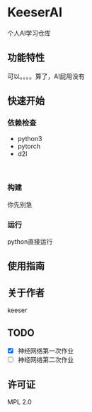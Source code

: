 # KeeserAI
个人AI学习仓库
<br>
## 功能特性
<!-- 描述该项目的核心功能点 -->
可以。。。。算了，AI屁用没有
<br>

## 快速开始

### 依赖检查
- python3
- pytorch
- d2l
<br>

### 构建
你先别急

### 运行
python直接运行
<br>

## 使用指南
<!-- 描述如何使用该项目 -->

## 关于作者
keeser

## TODO
<!-- 接下来的开发/维护计划。 -->
- [x] 神经网络第一次作业
- [ ] 神经网络第二次作业

## 许可证
MPL 2.0

